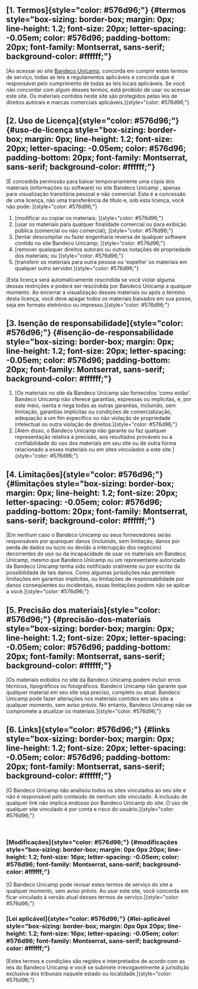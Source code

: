 [1. Termos]{style="color: #576d96;"} {#termos style="box-sizing: border-box; margin: 0px; line-height: 1.2; font-size: 20px; letter-spacing: -0.05em; color: #576d96; padding-bottom: 20px; font-family: Montserrat, sans-serif; background-color: #ffffff;"}
------------------------------------

[Ao acessar ao site [Bandeco
Unicamp](https://www.instagram.com/bandecounicamp), concorda em cumprir
estes termos de serviço, todas as leis e regulamentos aplicáveis ​​e
concorda que é responsável pelo cumprimento de todas as leis locais
aplicáveis. Se você não concordar com algum desses termos, está proibido
de usar ou acessar este site. Os materiais contidos neste site são
protegidos pelas leis de direitos autorais e marcas comerciais
aplicáveis.]{style="color: #576d96;"}

[2. Uso de Licença]{style="color: #576d96;"} {#uso-de-licença style="box-sizing: border-box; margin: 0px; line-height: 1.2; font-size: 20px; letter-spacing: -0.05em; color: #576d96; padding-bottom: 20px; font-family: Montserrat, sans-serif; background-color: #ffffff;"}
--------------------------------------------

[É concedida permissão para baixar temporariamente uma cópia dos
materiais (informações ou software) no site Bandeco Unicamp , apenas
para visualização transitória pessoal e não comercial. Esta é a
concessão de uma licença, não uma transferência de título e, sob esta
licença, você não pode: ]{style="color: #576d96;"}

1.  [modificar ou copiar os materiais; ]{style="color: #576d96;"}
2.  [usar os materiais para qualquer finalidade comercial ou para
    exibição pública (comercial ou não
    comercial); ]{style="color: #576d96;"}
3.  [tentar descompilar ou fazer engenharia reversa de qualquer software
    contido no site Bandeco Unicamp; ]{style="color: #576d96;"}
4.  [remover quaisquer direitos autorais ou outras notações de
    propriedade dos materiais; ou ]{style="color: #576d96;"}
5.  [transferir os materiais para outra pessoa ou \'espelhe\' os
    materiais em qualquer outro servidor.]{style="color: #576d96;"}

[Esta licença será automaticamente rescindida se você violar alguma
dessas restrições e poderá ser rescindida por Bandeco Unicamp a qualquer
momento. Ao encerrar a visualização desses materiais ou após o término
desta licença, você deve apagar todos os materiais baixados em sua
posse, seja em formato eletrónico ou impresso.]{style="color: #576d96;"}

[3. Isenção de responsabilidade]{style="color: #576d96;"} {#isenção-de-responsabilidade style="box-sizing: border-box; margin: 0px; line-height: 1.2; font-size: 20px; letter-spacing: -0.05em; color: #576d96; padding-bottom: 20px; font-family: Montserrat, sans-serif; background-color: #ffffff;"}
---------------------------------------------------------

1.  [Os materiais no site da Bandeco Unicamp são fornecidos \'como
    estão\'. Bandeco Unicamp não oferece garantias, expressas ou
    implícitas, e, por este meio, isenta e nega todas as outras
    garantias, incluindo, sem limitação, garantias implícitas ou
    condições de comercialização, adequação a um fim específico ou não
    violação de propriedade intelectual ou outra violação de
    direitos.]{style="color: #576d96;"}
2.  [Além disso, o Bandeco Unicamp não garante ou faz qualquer
    representação relativa à precisão, aos resultados prováveis ​​ou à
    confiabilidade do uso dos materiais em seu site ou de outra forma
    relacionado a esses materiais ou em sites vinculados a este
    site.]{style="color: #576d96;"}

[4. Limitações]{style="color: #576d96;"} {#limitações style="box-sizing: border-box; margin: 0px; line-height: 1.2; font-size: 20px; letter-spacing: -0.05em; color: #576d96; padding-bottom: 20px; font-family: Montserrat, sans-serif; background-color: #ffffff;"}
----------------------------------------

[Em nenhum caso o Bandeco Unicamp ou seus fornecedores serão
responsáveis ​​por quaisquer danos (incluindo, sem limitação, danos por
perda de dados ou lucro ou devido a interrupção dos negócios)
decorrentes do uso ou da incapacidade de usar os materiais em Bandeco
Unicamp, mesmo que Bandeco Unicamp ou um representante autorizado da
Bandeco Unicamp tenha sido notificado oralmente ou por escrito da
possibilidade de tais danos. Como algumas jurisdições não permitem
limitações em garantias implícitas, ou limitações de responsabilidade
por danos conseqüentes ou incidentais, essas limitações podem não se
aplicar a você.]{style="color: #576d96;"}

[5. Precisão dos materiais]{style="color: #576d96;"} {#precisão-dos-materiais style="box-sizing: border-box; margin: 0px; line-height: 1.2; font-size: 20px; letter-spacing: -0.05em; color: #576d96; padding-bottom: 20px; font-family: Montserrat, sans-serif; background-color: #ffffff;"}
----------------------------------------------------

[Os materiais exibidos no site da Bandeco Unicamp podem incluir erros
técnicos, tipográficos ou fotográficos. Bandeco Unicamp não garante que
qualquer material em seu site seja preciso, completo ou atual. Bandeco
Unicamp pode fazer alterações nos materiais contidos em seu site a
qualquer momento, sem aviso prévio. No entanto, Bandeco Unicamp não se
compromete a atualizar os materiais.]{style="color: #576d96;"}

[6. Links]{style="color: #576d96;"} {#links style="box-sizing: border-box; margin: 0px; line-height: 1.2; font-size: 20px; letter-spacing: -0.05em; color: #576d96; padding-bottom: 20px; font-family: Montserrat, sans-serif; background-color: #ffffff;"}
-----------------------------------

[O Bandeco Unicamp não analisou todos os sites vinculados ao seu site e
não é responsável pelo conteúdo de nenhum site vinculado. A inclusão de
qualquer link não implica endosso por Bandeco Unicamp do site. O uso de
qualquer site vinculado é por conta e risco do
usuário.]{style="color: #576d96;"}

 

### [Modificações]{style="color: #576d96;"} {#modificações style="box-sizing: border-box; margin: 0px 0px 20px; line-height: 1.2; font-size: 16px; letter-spacing: -0.05em; color: #576d96; font-family: Montserrat, sans-serif; background-color: #ffffff;"}

[O Bandeco Unicamp pode revisar estes termos de serviço do site a
qualquer momento, sem aviso prévio. Ao usar este site, você concorda em
ficar vinculado à versão atual desses termos de
serviço.]{style="color: #576d96;"}

### [Lei aplicável]{style="color: #576d96;"} {#lei-aplicável style="box-sizing: border-box; margin: 0px 0px 20px; line-height: 1.2; font-size: 16px; letter-spacing: -0.05em; color: #576d96; font-family: Montserrat, sans-serif; background-color: #ffffff;"}

[Estes termos e condições são regidos e interpretados de acordo com as
leis do Bandeco Unicamp e você se submete irrevogavelmente à jurisdição
exclusiva dos tribunais naquele estado ou
localidade.]{style="color: #576d96;"}

